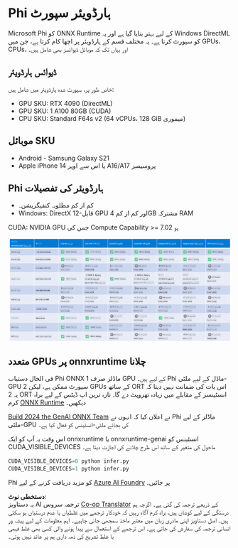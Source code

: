 <!--
CO_OP_TRANSLATOR_METADATA:
{
  "original_hash": "8cdc17ce0f10535da30b53d23fe1a795",
  "translation_date": "2025-07-16T18:23:17+00:00",
  "source_file": "md/01.Introduction/01/01.Hardwaresupport.md",
  "language_code": "ur"
}
-->
# Phi ہارڈویئر سپورٹ

Microsoft Phi کو ONNX Runtime کے لیے بہتر بنایا گیا ہے اور یہ Windows DirectML کو سپورٹ کرتا ہے۔ یہ مختلف قسم کے ہارڈویئر پر اچھا کام کرتا ہے، جن میں GPUs، CPUs، اور یہاں تک کہ موبائل ڈیوائسز بھی شامل ہیں۔

## ڈیوائس ہارڈویئر  
خاص طور پر، سپورٹ شدہ ہارڈویئر میں شامل ہیں:

- GPU SKU: RTX 4090 (DirectML)
- GPU SKU: 1 A100 80GB (CUDA)
- CPU SKU: Standard F64s v2 (64 vCPUs، 128 GiB میموری)

## موبائل SKU

- Android - Samsung Galaxy S21  
- Apple iPhone 14 یا اس سے اوپر A16/A17 پروسیسر

## Phi ہارڈویئر کی تفصیلات

- کم از کم مطلوبہ کنفیگریشن۔  
- Windows: DirectX 12-قابل GPU اور کم از کم 4GB مشترکہ RAM

CUDA: NVIDIA GPU جس کی Compute Capability >= 7.02 ہو

![HardwareSupport](../../../../../translated_images/01.phihardware.5d51b2377cba18afc6949074542f290c56bb278dac3f4f86302aca6d80fffeb9.ur.png)

## متعدد GPUs پر onnxruntime چلانا

فی الحال دستیاب Phi ONNX ماڈلز صرف 1 GPU کے لیے ہیں۔ Phi ماڈل کے لیے ملٹی-GPU سپورٹ ممکن ہے، لیکن 2 GPUs کے ساتھ ORT اس بات کی ضمانت نہیں دیتا کہ یہ 2 ORT انسٹینسز کے مقابلے میں زیادہ تھروپٹ دے گا۔ تازہ ترین اپ ڈیٹس کے لیے براہ کرم [ONNX Runtime](https://onnxruntime.ai/) دیکھیں۔

[Build 2024 the GenAI ONNX Team](https://youtu.be/WLW4SE8M9i8?si=EtG04UwDvcjunyfC) نے اعلان کیا کہ انہوں نے Phi ماڈلز کے لیے ملٹی-GPU کی بجائے ملٹی-انسٹینس کو فعال کیا ہے۔

اس وقت یہ آپ کو ایک onnxruntime یا onnxruntime-genai انسٹینس کو CUDA_VISIBLE_DEVICES ماحول کی متغیر کے ساتھ اس طرح چلانے کی اجازت دیتا ہے۔

```Python
CUDA_VISIBLE_DEVICES=0 python infer.py
CUDA_VISIBLE_DEVICES=1 python infer.py
```

Phi کو مزید دریافت کرنے کے لیے [Azure AI Foundry](https://ai.azure.com) پر جائیں۔

**دستخطی نوٹ**:  
یہ دستاویز AI ترجمہ سروس [Co-op Translator](https://github.com/Azure/co-op-translator) کے ذریعے ترجمہ کی گئی ہے۔ اگرچہ ہم درستگی کے لیے کوشاں ہیں، براہ کرم آگاہ رہیں کہ خودکار ترجمے میں غلطیاں یا عدم درستیاں ہو سکتی ہیں۔ اصل دستاویز اپنی مادری زبان میں معتبر ماخذ سمجھی جانی چاہیے۔ اہم معلومات کے لیے پیشہ ور انسانی ترجمہ کی سفارش کی جاتی ہے۔ اس ترجمے کے استعمال سے پیدا ہونے والی کسی بھی غلط فہمی یا غلط تشریح کی ذمہ داری ہم پر عائد نہیں ہوتی۔